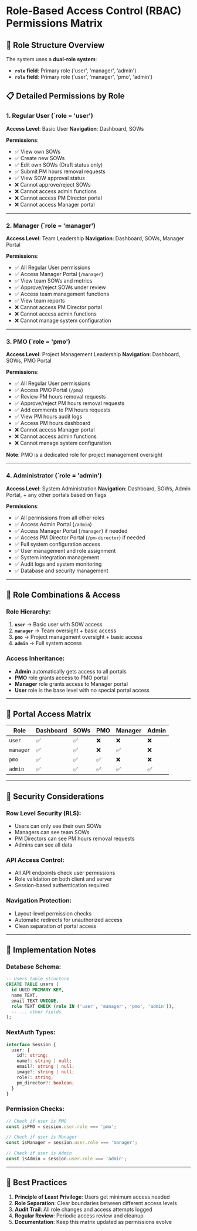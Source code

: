 # Role-Based Access Control (RBAC) Permissions Matrix

## 🎯 **Role Structure Overview**

The system uses a **dual-role system**:
- **`role` field**: Primary role ('user', 'manager', 'admin')
- **`role` field**: Primary role ('user', 'manager', 'pmo', 'admin')

## 📋 **Detailed Permissions by Role**

### **1. Regular User (`role = 'user')**
**Access Level**: Basic User
**Navigation**: Dashboard, SOWs

**Permissions**:
- ✅ View own SOWs
- ✅ Create new SOWs
- ✅ Edit own SOWs (Draft status only)
- ✅ Submit PM hours removal requests
- ✅ View SOW approval status
- ❌ Cannot approve/reject SOWs
- ❌ Cannot access admin functions
- ❌ Cannot access PM Director portal
- ❌ Cannot access Manager portal

---

### **2. Manager (`role = 'manager')**
**Access Level**: Team Leadership
**Navigation**: Dashboard, SOWs, Manager Portal

**Permissions**:
- ✅ All Regular User permissions
- ✅ Access Manager Portal (`/manager`)
- ✅ View team SOWs and metrics
- ✅ Approve/reject SOWs under review
- ✅ Access team management functions
- ✅ View team reports
- ❌ Cannot access PM Director portal
- ❌ Cannot access admin functions
- ❌ Cannot manage system configuration

---

### **3. PMO (`role = 'pmo')**
**Access Level**: Project Management Leadership
**Navigation**: Dashboard, SOWs, PMO Portal

**Permissions**:
- ✅ All Regular User permissions
- ✅ Access PMO Portal (`/pmo`)
- ✅ Review PM hours removal requests
- ✅ Approve/reject PM hours removal requests
- ✅ Add comments to PM hours requests
- ✅ View PM hours audit logs
- ✅ Access PM hours dashboard
- ❌ Cannot access Manager portal
- ❌ Cannot access admin functions
- ❌ Cannot manage system configuration

**Note**: PMO is a dedicated role for project management oversight

---

### **4. Administrator (`role = 'admin')**
**Access Level**: System Administration
**Navigation**: Dashboard, SOWs, Admin Portal, + any other portals based on flags

**Permissions**:
- ✅ All permissions from all other roles
- ✅ Access Admin Portal (`/admin`)
- ✅ Access Manager Portal (`/manager`) if needed
- ✅ Access PM Director Portal (`/pm-director`) if needed
- ✅ Full system configuration access
- ✅ User management and role assignment
- ✅ System integration management
- ✅ Audit logs and system monitoring
- ✅ Database and security management

---

## 🔄 **Role Combinations & Access**

### **Role Hierarchy**:
1. **`user`** → Basic user with SOW access
2. **`manager`** → Team oversight + basic access
3. **`pmo`** → Project management oversight + basic access
4. **`admin`** → Full system access

### **Access Inheritance**:
- **Admin** automatically gets access to all portals
- **PMO** role grants access to PMO portal
- **Manager** role grants access to Manager portal
- **User** role is the base level with no special portal access

---

## 🚪 **Portal Access Matrix**

| Role | Dashboard | SOWs | PMO | Manager | Admin |
|------|-----------|------|-----|---------|-------|
| `user` | ✅ | ✅ | ❌ | ❌ | ❌ |
| `manager` | ✅ | ✅ | ❌ | ✅ | ❌ |
| `pmo` | ✅ | ✅ | ✅ | ❌ | ❌ |
| `admin` | ✅ | ✅ | ✅ | ✅ | ✅ |

---

## 🔐 **Security Considerations**

### **Row Level Security (RLS)**:
- Users can only see their own SOWs
- Managers can see team SOWs
- PM Directors can see PM hours removal requests
- Admins can see all data

### **API Access Control**:
- All API endpoints check user permissions
- Role validation on both client and server
- Session-based authentication required

### **Navigation Protection**:
- Layout-level permission checks
- Automatic redirects for unauthorized access
- Clean separation of portal access

---

## 📝 **Implementation Notes**

### **Database Schema**:
```sql
-- Users table structure
CREATE TABLE users (
  id UUID PRIMARY KEY,
  name TEXT,
  email TEXT UNIQUE,
  role TEXT CHECK (role IN ('user', 'manager', 'pmo', 'admin')),
  -- ... other fields
);
```

### **NextAuth Types**:
```typescript
interface Session {
  user: {
    id?: string;
    name?: string | null;
    email?: string | null;
    image?: string | null;
    role?: string;
    pm_director?: boolean;
  }
}
```

### **Permission Checks**:
```typescript
// Check if user is PMO
const isPMO = session.user.role === 'pmo';

// Check if user is Manager
const isManager = session.user.role === 'manager';

// Check if user is Admin
const isAdmin = session.user.role === 'admin';
```

---

## 🎯 **Best Practices**

1. **Principle of Least Privilege**: Users get minimum access needed
2. **Role Separation**: Clear boundaries between different access levels
3. **Audit Trail**: All role changes and access attempts logged
4. **Regular Review**: Periodic access review and cleanup
5. **Documentation**: Keep this matrix updated as permissions evolve

